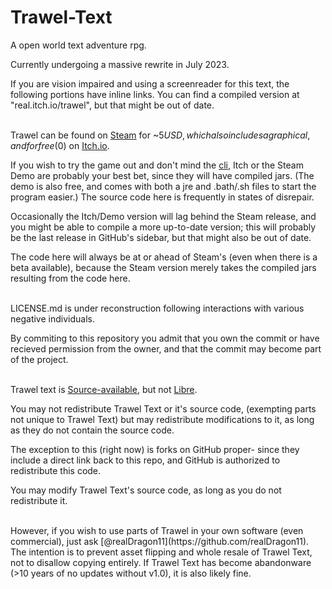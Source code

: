 # Trawel-Text
A open world text adventure rpg.

Currently undergoing a massive rewrite in July 2023.

If you are vision impaired and using a screenreader for this text, the following portions have inline links. You can find a compiled version at "real.itch.io/trawel", but that might be out of date.      <br>  <br>

  
Trawel can be found on [Steam](https://store.steampowered.com/app/992240/Trawel/) for ~$5 USD, which also includes a graphical, and for free ($0) on [Itch.io](https://real.itch.io/trawel).

If you wish to try the game out and don't mind the [cli](https://en.wikipedia.org/wiki/Command-line_interface), Itch or the Steam Demo are probably your best bet, since they will have compiled jars. (The demo is also free, and comes with both a jre and .bath/.sh files to start the program easier.) The source code here is frequently in states of disrepair.

Occasionally the Itch/Demo version will lag behind the Steam release, and you might be able to compile a more up-to-date version; this will probably be the last release in GitHub's sidebar, but that might also be out of date.

The code here will always be at or ahead of Steam's (even when there is a beta available), because the Steam version merely takes the compiled jars resulting from the code here.        <br><br>



LICENSE.md is under reconstruction following interactions with various negative individuals.

By commiting to this repository you admit that you own the commit or have recieved permission from the owner, and that the commit may become part of the project.  
<br>

Trawel text is [Source-available](https://en.wikipedia.org/wiki/Source-available_software),  but not [Libre](https://en.wikipedia.org/w/index.php?title=Libre_software).

You may not redistribute Trawel Text or it's source code, (exempting parts not unique to Trawel Text) but may redistribute modifications to it, as long as they do not contain the source code.

The exception to this (right now) is forks on GitHub proper- since they include a direct link back to this repo, and GitHub is authorized to redistribute this code.

You may modify Trawel Text's source code, as long as you do not redistribute it.

  <br>
However, if you wish to use parts of Trawel in your own software (even commercial), just ask [@realDragon11](https://github.com/realDragon11). The intention is to prevent asset flipping and whole resale of Trawel Text, not to disallow copying entirely. If Trawel Text has become abandonware (>10 years of no updates without v1.0), it is also likely fine.
